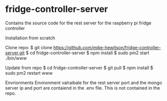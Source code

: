 # fridge-controller-server
Contains the source code for the rest server for the raspberry pi fridge controller

Installation from scratch

Clone repo:
$ git clone https://github.com/mike-hewitson/fridge-controller-server.git
$ cd fridge-controller-server
$ npm install
$ sudo pm2 start ./bin/www

Update from repo
$ cd fridge-controller-server
$ git pull
$ npm install
$ sudo pm2 restart www

Envrionments
Environment valraibale for the rest server port and the mongo server ip and port are contaiend in the .env file. This is not contained in the repo.


